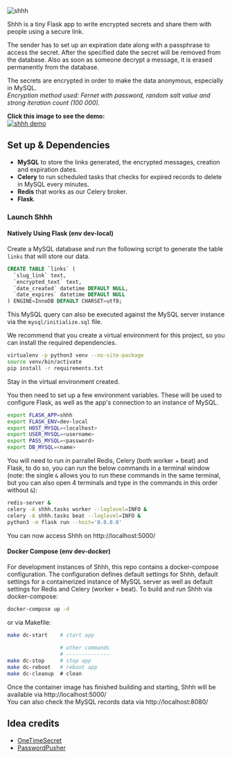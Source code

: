 ![shhh](https://github.com/smallwat3r/shhh/blob/master/shhh/static/img/logo.png)  

Shhh is a tiny Flask app to write encrypted secrets and share them with people
using a secure link.  

The sender has to set up an expiration date along with a passphrase to access 
the secret. After the specified date the secret will be removed from the database.
Also as soon as someone decrypt a message, it is erased permanently from the 
database.  

The secrets are encrypted in order to make the data anonymous, especially
in MySQL.  
_Encryption method used: Fernet with password, random salt value and strong
iteration count (100 000)._  

**Click this image to see the demo:**    
[![shhh demo](http://i.imgur.com/5fiMwQW.png)](https://vimeo.com/384136359 "Shhh demo - Click to Watch!")

## Set up & Dependencies

- **MySQL** to store the links generated, the encrypted messages, creation
and expiration dates.  
- **Celery** to run scheduled tasks that checks for expired records to delete in MySQL
every minutes.  
- **Redis** that works as our Celery broker.  
- **Flask**.  

### Launch Shhh

#### Natively Using Flask (env dev-local)

Create a MySQL database and run the following script to generate the
table `links` that will store our data.  

```sql
CREATE TABLE `links` (
  `slug_link` text,
  `encrypted_text` text,
  `date_created` datetime DEFAULT NULL,
  `date_expires` datetime DEFAULT NULL
) ENGINE=InnoDB DEFAULT CHARSET=utf8;
```

This MySQL query can also be executed against the MySQL server instance via
the `mysql/initialize.sql` file.

We recommend that you create a virtual environment for this project, so you can
install the required dependencies.

```sh
virtualenv -p python3 venv --no-site-package
source venv/bin/activate
pip install -r requirements.txt
```

Stay in the virtual environment created.  

You then need to set up a few environment variables. These will be used to
configure Flask, as well as the app's connection to an instance of MySQL.

```sh
export FLASK_APP=shhh
export FLASK_ENV=dev-local
export HOST_MYSQL=<localhost>
export USER_MYSQL=<username>
export PASS_MYSQL=<password>
export DB_MYSQL=<name>
```

You will need to run in parrallel Redis, Celery (both worker + beat) and Flask,
to do so, you can run the below commands in a terminal window
(note: the single `&` allows you to run these commands in the same terminal, but
you can also open 4 terminals and type in the commands in this order without `&`):  
```sh
redis-server &
celery -A shhh.tasks worker --loglevel=INFO &
celery -A shhh.tasks beat --loglevel=INFO &
python3 -m flask run --host='0.0.0.0'
```

You can now access Shhh on http://localhost:5000/  

#### Docker Compose (env dev-docker)

For development instances of Shhh, this repo contains a docker-compose
configuration. The configuration defines default settings for Shhh,
default settings for a containerized instance of MySQL server as well
as default settings for Redis and Celery (worker + beat). To build and
run Shhh via docker-compose:  

```sh
docker-compose up -d
```

or via Makefile:

```sh
make dc-start    # start app
                 
                 # other commands
                 # --------------
make dc-stop     # stop app
make dc-reboot   # reboot app
make dc-cleanup  # clean
```

Once the container image has finished building and starting, Shhh will be
available via http://localhost:5000/  
You can also check the MySQL records data via http://localhost:8080/  

## Idea credits  

- [OneTimeSecret](https://github.com/onetimesecret/onetimesecret)
- [PasswordPusher](https://github.com/pglombardo/PasswordPusher)
